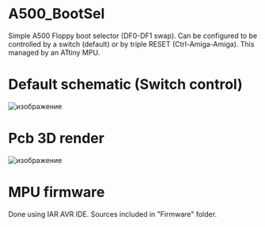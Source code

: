 # A500_BootSel
Simple A500 Floppy boot selector (DF0-DF1 swap).
Can be configured to be controlled by a switch (default) or by triple RESET (Ctrl-Amiga-Amiga). This managed by an ATtiny MPU.


# Default schematic (Switch control)

![изображение](https://user-images.githubusercontent.com/81614352/149620829-915dcd8d-ae16-423c-9a46-15e8e0cebd5f.png)


# Pcb 3D render
![изображение](https://user-images.githubusercontent.com/81614352/149620833-eb390062-2c70-410a-bab9-8c919594a513.png)

# MPU firmware
Done using IAR AVR IDE. Sources included in "Firmware" folder.

